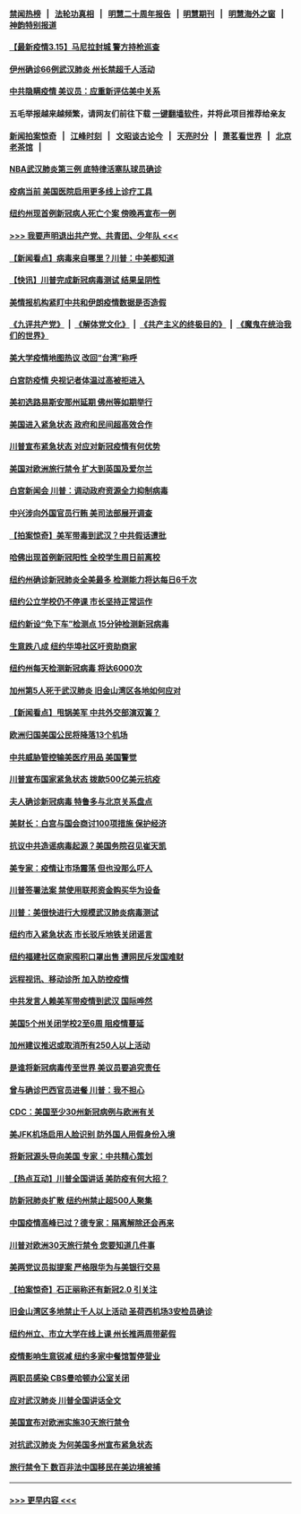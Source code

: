 #### [禁闻热榜](热点新闻.md?=0)  &nbsp;&nbsp;|&nbsp;&nbsp; [法轮功真相](https://github.com/gfw-breaker/truth/blob/master/README.md?=0) &nbsp;&nbsp;|&nbsp;&nbsp; [明慧二十周年报告](https://github.com/gfw-breaker/mh-reports/blob/master/README.md?=0) &nbsp;&nbsp;|&nbsp;&nbsp;[明慧期刊](https://github.com/gfw-breaker/mh-qikan) &nbsp;&nbsp;|&nbsp;&nbsp; [明慧海外之窗](https://github.com/gfw-breaker/mh-news/blob/master/README.md?=0) &nbsp;&nbsp;|&nbsp;&nbsp; [神韵特别报道](https://github.com/gfw-breaker/mh-news/blob/master/shenyun.md?=0)
#### [【最新疫情3.15】马尼拉封城 警方持枪巡查](../pages/nsc412/n11940988.md?t=03151531) 
#### [伊州确诊66例武汉肺炎 州长禁超千人活动](../pages/nsc412/n11941564.md?t=03151531) 
#### [中共隐瞒疫情 美议员：应重新评估美中关系](../pages/nsc412/n11941407.md?t=03151531) 
#### 五毛举报越来越频繁，请网友们前往下载 [一键翻墙软件](https://github.com/gfw-breaker/ssr-accounts)，并将此项目推荐给亲友
#### [新闻拍案惊奇](https://github.com/gfw-breaker/banned-news/blob/master/pages/link4.md) &nbsp;&nbsp;|&nbsp;&nbsp; [江峰时刻](https://github.com/gfw-breaker/banned-news/blob/master/pages/link4.md) &nbsp;&nbsp;|&nbsp;&nbsp; [文昭谈古论今](https://github.com/gfw-breaker/banned-news/blob/master/pages/link4.md) &nbsp;&nbsp;|&nbsp;&nbsp; [天亮时分](https://github.com/gfw-breaker/banned-news/blob/master/pages/link4.md) &nbsp;&nbsp;|&nbsp;&nbsp; [萧茗看世界](https://github.com/gfw-breaker/banned-news/blob/master/pages/link4.md) &nbsp;&nbsp;|&nbsp;&nbsp; [北京老茶馆](https://github.com/gfw-breaker/banned-news/blob/master/pages/link4.md) &nbsp;&nbsp;|&nbsp;&nbsp; 
#### [NBA武汉肺炎第三例 底特律活塞队球员确诊](../pages/nsc412/n11941282.md?t=03151531) 
#### [疫病当前 美国医院启用更多线上诊疗工具](../pages/nsc412/n11941300.md?t=03151531) 
#### [纽约州现首例新冠病人死亡个案  傍晚再宣布一例](../pages/nsc412/n11941340.md?t=03151531) 
#### [>>> 我要声明退出共产党、共青团、少年队 <<<](https://github.com/begood0513/goodnews/blob/master/quit/letter.md) 
#### [【新闻看点】病毒来自哪里？川普：中美都知道](../pages/nsc412/n11940769.md?t=03151531) 
#### [【快讯】川普完成新冠病毒测试 结果呈阴性](../pages/nsc412/n11941045.md?t=03151531) 
#### [美情报机构紧盯中共和伊朗疫情数据是否造假](../pages/nsc412/n11940875.md?t=03151531) 
#### [《九评共产党》](https://github.com/begood0513/9ping.md/blob/master/README.md) &nbsp;|&nbsp; [《解体党文化》](../../../../jtdwh.md/blob/master/README.md)  &nbsp;|&nbsp; [《共产主义的终极目的》](../../../../gczydzjmd.md/blob/master/README.md) &nbsp;|&nbsp; [《魔鬼在统治我们的世界》](../../../../mgztzwmdsj.md/blob/master/README.md) 
#### [美大学疫情地图热议 改回“台湾”称呼](../pages/nsc412/n11940365.md?t=03151531) 
#### [白宫防疫情 央视记者体温过高被拒进入](../pages/nsc412/n11940841.md?t=03151531) 
#### [美初选路易斯安那州延期 佛州等如期举行](../pages/nsc412/n11940614.md?t=03151531) 
#### [美国进入紧急状态 政府和民间超高效合作](../pages/nsc412/n11940720.md?t=03151531) 
#### [川普宣布紧急状态 对应对新冠疫情有何优势](../pages/nsc412/n11940632.md?t=03151531) 
#### [美国对欧洲旅行禁令 扩大到英国及爱尔兰](../pages/nsc412/n11940647.md?t=03151531) 
#### [白宫新闻会 川普：调动政府资源全力抑制病毒](../pages/nsc412/n11940558.md?t=03151531) 
#### [中兴涉向外国官员行贿 美司法部展开调查](../pages/nsc412/n11940378.md?t=03151531) 
#### [【拍案惊奇】美军带毒到武汉？中共假话遭批](../pages/nsc412/n11939240.md?t=03151531) 
#### [哈佛出现首例新冠阳性  全校学生周日前离校](../pages/nsc412/n11939759.md?t=03151531) 
#### [纽约州确诊新冠肺炎全美最多  检测能力将达每日6千次](../pages/nsc412/n11939581.md?t=03151531) 
#### [纽约公立学校仍不停课 市长坚持正常运作](../pages/nsc412/n11939557.md?t=03151531) 
#### [纽约新设“免下车”检测点  15分钟检测新冠病毒](../pages/nsc412/n11939513.md?t=03151531) 
#### [生意跌八成  纽约华埠社区吁资助商家](../pages/nsc412/n11939562.md?t=03151531) 
#### [纽约州每天检测新冠病毒  将达6000次](../pages/nsc412/n11939510.md?t=03151531) 
#### [加州第5人死于武汉肺炎 旧金山湾区各地如何应对](../pages/nsc412/n11939263.md?t=03151531) 
#### [【新闻看点】甩锅美军 中共外交部演双簧？](../pages/nsc412/n11938828.md?t=03151531) 
#### [欧洲归国美国公民将降落13个机场](../pages/nsc412/n11939026.md?t=03151531) 
#### [中共威胁管控输美医疗用品 美国警觉](../pages/nsc412/n11938602.md?t=03151531) 
#### [川普宣布国家紧急状态 拨款500亿美元抗疫](../pages/nsc412/n11939032.md?t=03151531) 
#### [夫人确诊新冠病毒 特鲁多与北京关系盘点](../pages/nsc412/n11938748.md?t=03151531) 
#### [美财长：白宫与国会商讨100项措施 保护经济](../pages/nsc412/n11938829.md?t=03151531) 
#### [抗议中共造谣病毒起源？美国务院召见崔天凯](../pages/nsc412/n11938747.md?t=03151531) 
#### [美专家：疫情让市场震荡 但也没那么吓人](../pages/nsc412/n11938573.md?t=03151531) 
#### [川普签署法案 禁使用联邦资金购买华为设备](../pages/nsc412/n11938279.md?t=03151531) 
#### [川普：美很快进行大规模武汉肺炎病毒测试](../pages/nsc412/n11938523.md?t=03151531) 
#### [纽约市入紧急状态  市长驳斥地铁关闭谣言](../pages/nsc412/n11937384.md?t=03151531) 
#### [纽约福建社区商家囤积口罩出售 遭网民斥发国难财](../pages/nsc412/n11937354.md?t=03151531) 
#### [远程视讯、移动诊所  加入防控疫情](../pages/nsc412/n11937370.md?t=03151531) 
#### [中共发言人赖美军带疫情到武汉 国际哗然](../pages/nsc412/n11936484.md?t=03151531) 
#### [美国5个州关闭学校2至6周 阻疫情蔓延](../pages/nsc412/n11937190.md?t=03151531) 
#### [加州建议推迟或取消所有250人以上活动](../pages/nsc412/n11937373.md?t=03151531) 
#### [是谁将新冠病毒传至世界 美议员要追究责任](../pages/nsc412/n11936827.md?t=03151531) 
#### [曾与确诊巴西官员进餐 川普：我不担心](../pages/nsc412/n11936958.md?t=03151531) 
#### [CDC：美国至少30州新冠病例与欧洲有关](../pages/nsc412/n11936623.md?t=03151531) 
#### [美JFK机场启用人脸识别 防外国人用假身份入境](../pages/nsc412/n11936511.md?t=03151531) 
#### [将新冠源头导向美国 专家：中共精心策划](../pages/nsc412/n11936432.md?t=03151531) 
#### [【热点互动】川普全国讲话 美防疫有何大招？](../pages/nsc412/n11936288.md?t=03151531) 
#### [防新冠肺炎扩散 纽约州禁止超500人聚集](../pages/nsc412/n11936400.md?t=03151531) 
#### [中国疫情高峰已过？德专家：隔离解除还会再来](../pages/nsc412/n11935994.md?t=03151531) 
#### [川普对欧洲30天旅行禁令 您要知道几件事](../pages/nsc412/n11935870.md?t=03151531) 
#### [美两党议员拟提案 严格限华为与美银行交易](../pages/nsc412/n11935733.md?t=03151531) 
#### [【拍案惊奇】石正丽称还有新冠2.0 引关注](../pages/nsc412/n11934119.md?t=03151531) 
#### [旧金山湾区多地禁止千人以上活动  圣荷西机场3安检员确诊](../pages/nsc412/n11934646.md?t=03151531) 
#### [纽约州立、市立大学在线上课 州长推两周带薪假](../pages/nsc412/n11934353.md?t=03151531) 
#### [疫情影响生意锐减  纽约多家中餐馆暂停营业](../pages/nsc412/n11934327.md?t=03151531) 
#### [两职员感染  CBS曼哈顿办公室关闭](../pages/nsc412/n11934324.md?t=03151531) 
#### [应对武汉肺炎 川普全国讲话全文](../pages/nsc412/n11934150.md?t=03151531) 
#### [美国宣布对欧洲实施30天旅行禁令](../pages/nsc412/n11933815.md?t=03151531) 
#### [对抗武汉肺炎 为何美国多州宣布紧急状态](../pages/nsc412/n11933167.md?t=03151531) 
#### [旅行禁令下 数百非法中国移民在美边境被捕](../pages/nsc412/n11933581.md?t=03151531) 

----
#### [ >>> 更早内容 <<< ](../indexes/nsc412-earlier.md)
